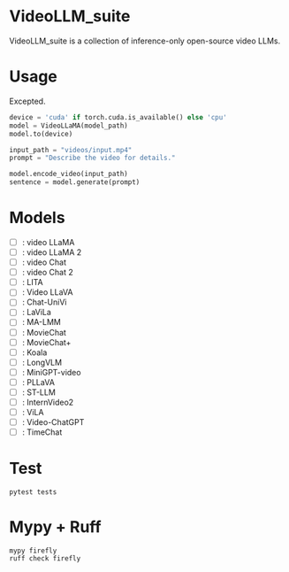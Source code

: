 # VideoLLM_suite
VideoLLM_suite is a collection of inference-only open-source video LLMs.

# Usage
Excepted.
```python
device = 'cuda' if torch.cuda.is_available() else 'cpu'
model = VideoLLaMA(model_path)
model.to(device)

input_path = "videos/input.mp4"
prompt = "Describe the video for details."

model.encode_video(input_path)
sentence = model.generate(prompt)
```

# Models
- [ ] : video LLaMA
- [ ] : video LLaMA 2
- [ ] : video Chat
- [ ] : video Chat 2
- [ ] : LITA
- [ ] : Video LLaVA
- [ ] : Chat-UniVi
- [ ] : LaViLa
- [ ] : MA-LMM
- [ ] : MovieChat
- [ ] : MovieChat+
- [ ] : Koala
- [ ] : LongVLM
- [ ] : MiniGPT-video
- [ ] : PLLaVA
- [ ] : ST-LLM
- [ ] : InternVideo2
- [ ] : ViLA
- [ ] : Video-ChatGPT
- [ ] : TimeChat

# Test
```
pytest tests
```

# Mypy + Ruff
```
mypy firefly
ruff check firefly
```